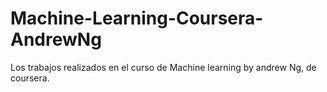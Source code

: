 # Machine-Learning-Coursera-AndrewNg
Los trabajos realizados en el curso de Machine learning by andrew Ng, de coursera.
